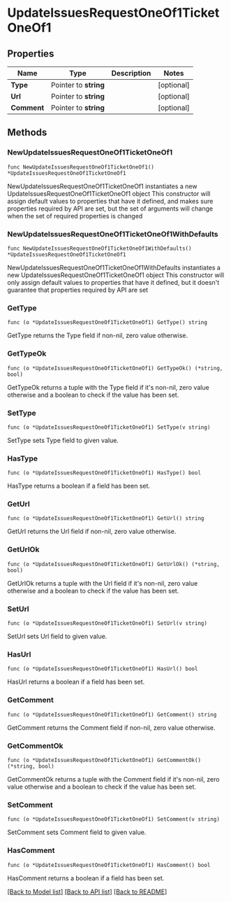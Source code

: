# UpdateIssuesRequestOneOf1TicketOneOf1

## Properties

Name | Type | Description | Notes
------------ | ------------- | ------------- | -------------
**Type** | Pointer to **string** |  | [optional] 
**Url** | Pointer to **string** |  | [optional] 
**Comment** | Pointer to **string** |  | [optional] 

## Methods

### NewUpdateIssuesRequestOneOf1TicketOneOf1

`func NewUpdateIssuesRequestOneOf1TicketOneOf1() *UpdateIssuesRequestOneOf1TicketOneOf1`

NewUpdateIssuesRequestOneOf1TicketOneOf1 instantiates a new UpdateIssuesRequestOneOf1TicketOneOf1 object
This constructor will assign default values to properties that have it defined,
and makes sure properties required by API are set, but the set of arguments
will change when the set of required properties is changed

### NewUpdateIssuesRequestOneOf1TicketOneOf1WithDefaults

`func NewUpdateIssuesRequestOneOf1TicketOneOf1WithDefaults() *UpdateIssuesRequestOneOf1TicketOneOf1`

NewUpdateIssuesRequestOneOf1TicketOneOf1WithDefaults instantiates a new UpdateIssuesRequestOneOf1TicketOneOf1 object
This constructor will only assign default values to properties that have it defined,
but it doesn't guarantee that properties required by API are set

### GetType

`func (o *UpdateIssuesRequestOneOf1TicketOneOf1) GetType() string`

GetType returns the Type field if non-nil, zero value otherwise.

### GetTypeOk

`func (o *UpdateIssuesRequestOneOf1TicketOneOf1) GetTypeOk() (*string, bool)`

GetTypeOk returns a tuple with the Type field if it's non-nil, zero value otherwise
and a boolean to check if the value has been set.

### SetType

`func (o *UpdateIssuesRequestOneOf1TicketOneOf1) SetType(v string)`

SetType sets Type field to given value.

### HasType

`func (o *UpdateIssuesRequestOneOf1TicketOneOf1) HasType() bool`

HasType returns a boolean if a field has been set.

### GetUrl

`func (o *UpdateIssuesRequestOneOf1TicketOneOf1) GetUrl() string`

GetUrl returns the Url field if non-nil, zero value otherwise.

### GetUrlOk

`func (o *UpdateIssuesRequestOneOf1TicketOneOf1) GetUrlOk() (*string, bool)`

GetUrlOk returns a tuple with the Url field if it's non-nil, zero value otherwise
and a boolean to check if the value has been set.

### SetUrl

`func (o *UpdateIssuesRequestOneOf1TicketOneOf1) SetUrl(v string)`

SetUrl sets Url field to given value.

### HasUrl

`func (o *UpdateIssuesRequestOneOf1TicketOneOf1) HasUrl() bool`

HasUrl returns a boolean if a field has been set.

### GetComment

`func (o *UpdateIssuesRequestOneOf1TicketOneOf1) GetComment() string`

GetComment returns the Comment field if non-nil, zero value otherwise.

### GetCommentOk

`func (o *UpdateIssuesRequestOneOf1TicketOneOf1) GetCommentOk() (*string, bool)`

GetCommentOk returns a tuple with the Comment field if it's non-nil, zero value otherwise
and a boolean to check if the value has been set.

### SetComment

`func (o *UpdateIssuesRequestOneOf1TicketOneOf1) SetComment(v string)`

SetComment sets Comment field to given value.

### HasComment

`func (o *UpdateIssuesRequestOneOf1TicketOneOf1) HasComment() bool`

HasComment returns a boolean if a field has been set.


[[Back to Model list]](../README.md#documentation-for-models) [[Back to API list]](../README.md#documentation-for-api-endpoints) [[Back to README]](../README.md)


